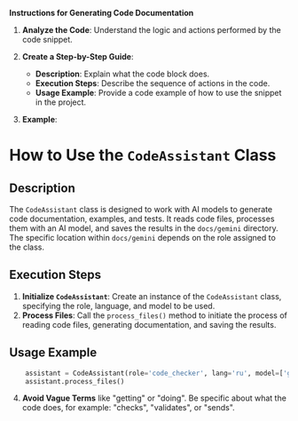 **Instructions for Generating Code Documentation**

1. **Analyze the Code**: Understand the logic and actions performed by the code snippet.

2. **Create a Step-by-Step Guide**:
    - **Description**: Explain what the code block does.
    - **Execution Steps**: Describe the sequence of actions in the code.
    - **Usage Example**: Provide a code example of how to use the snippet in the project.

3. **Example**:

How to Use the `CodeAssistant` Class
=========================================================================================

Description
-------------------------
The `CodeAssistant` class is designed to work with AI models to generate code documentation, examples, and tests. It reads code files, processes them with an AI model, and saves the results in the `docs/gemini` directory. The specific location within `docs/gemini` depends on the role assigned to the class. 

Execution Steps
-------------------------
1. **Initialize `CodeAssistant`**: Create an instance of the `CodeAssistant` class, specifying the role, language, and model to be used.
2. **Process Files**: Call the `process_files()` method to initiate the process of reading code files, generating documentation, and saving the results.

Usage Example
-------------------------

```python
    assistant = CodeAssistant(role='code_checker', lang='ru', model=['gemini'])
    assistant.process_files()
```

4. **Avoid Vague Terms** like "getting" or "doing". Be specific about what the code does, for example: "checks", "validates", or "sends".